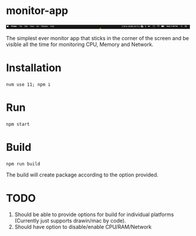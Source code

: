 # monitor-app
![alt text](https://github.com/amitgiri0001/monitor-app/blob/master/Screenshot.png)

The simplest ever monitor app that sticks in the corner of the screen and be visible all the time for monitoring CPU, Memory and Network.

# Installation
`nvm use 11; npm i`

# Run
  `npm start`
  
# Build
  `npm run build`
  
  The build will create package according to the option provided. 
  
  
# TODO
  1. Should be able to provide options for build for individual platforms (Currently just supports drawin/mac by code).
  2. Should have option to disable/enable CPU/RAM/Network
  

